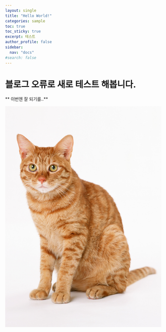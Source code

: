 ```yaml
---
layout: single
title: "Hello World!"
categories: sample
toc: true
toc_sticky: true
excerpt: 테스트
author_profile: false
sidebar:
  nav: "docs"
#search: false
---
```


# 블로그 오류로 새로 테스트 해봅니다.

** 이번엔 잘 되기를..**


![](/assets/images/CA130.JPG)